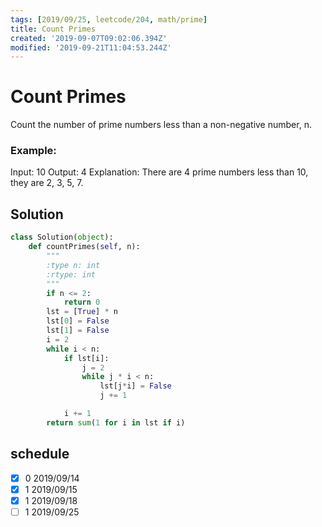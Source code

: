 ```yaml
---
tags: [2019/09/25, leetcode/204, math/prime]
title: Count Primes
created: '2019-09-07T09:02:06.394Z'
modified: '2019-09-21T11:04:53.244Z'
---
```


# Count Primes

Count the number of prime numbers less than a non-negative number, n.

### Example:

Input: 10
Output: 4
Explanation: There are 4 prime numbers less than 10, they are 2, 3, 5, 7.

## Solution

```python
class Solution(object):
    def countPrimes(self, n):
        """
        :type n: int
        :rtype: int
        """
        if n <= 2:
            return 0
        lst = [True] * n
        lst[0] = False
        lst[1] = False
        i = 2
        while i < n:
            if lst[i]:
                j = 2
                while j * i < n:
                    lst[j*i] = False
                    j += 1

            i += 1
        return sum(1 for i in lst if i)
```

## schedule

* [x] 0 2019/09/14
* [x] 1 2019/09/15
* [x] 1 2019/09/18
* [ ] 1 2019/09/25
